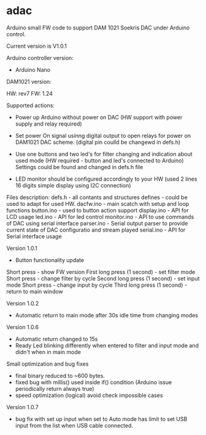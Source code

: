 # adac

Arduino small FW code to support DAM 1021 Soekris DAC under Arduino control.

Current version is V1.0.1

Arduino controller version:
- Arduino Nano

DAM1021 version:

HW: rev7
FW: 1.24

Supported actions:
- Power up Arduino without power on DAC (HW support with power supply and relay required)
- Set power On signal usinng digital output to open relays for power on DAM1021 DAC scheme. (digital pin coulld be changewd in defs.h)
- Use one buttons and two led's for filter changing and indication about used mode (HW required - button and led's connected to Arduino)
                                    Settings could be found and changed in defs.h file

- LED monitor should be configured accordingly to your HW (used 2 lines 16 digits simple display using I2C connection)


Files description:
defs.h      - all contants and structures defines - could be used to adapt for used HW.
dacfw.ino   - main scatch with setup and loop functions
button.ino  - used to button action support
display.ino - API for LCD usage
led.ino     - API for led control
monitor.ino - API to use commands of DAC using serial interface
parser.ino  - Serial output parser to provide current state of DAC configuratio and stream played
serial.ino  - API for Serial interface usage



Version 1.0.1
- Button functionality update

Short press - show FW version
First long press (1 second) - set filter mode
        Short press - change filter by cycle
Second long press (1 second) - set input mode
        Short press - change input by cycle
Third long press (1 second) - return to main window

Version 1.0.2
- Automatic return to main mode after 30s idle time from changing modes

Version 1.0.6
- Automatic return changed to 15s
- Ready Led blinking differently when entered to filter and input mode and didn't when in main mode

Small optimization and bug fixes
 - final binary reduced to ~600 bytes.
 - fixed bug with millis() used inside if() condition (Arduino issue periodically return always true)
 - speed optimization (logical) avoid check impossible cases

 Version 1.0.7
 - bug fix with set up input when set to Auto mode has limit to set USB input from the list when USB cable connected.
 
